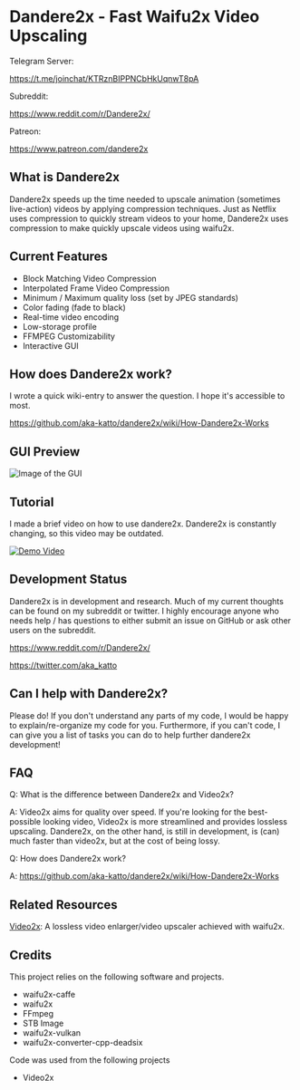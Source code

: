 # Dandere2x - Fast Waifu2x Video Upscaling

Telegram Server:

https://t.me/joinchat/KTRznBIPPNCbHkUqnwT8pA

Subreddit:

https://www.reddit.com/r/Dandere2x/

Patreon:

https://www.patreon.com/dandere2x

## What is Dandere2x

Dandere2x speeds up the time needed to upscale animation (sometimes live-action) videos by applying compression techniques. Just as Netflix uses compression to quickly stream videos to your home, Dandere2x uses compression to make quickly upscale videos using waifu2x. 

## Current Features

- Block Matching Video Compression
- Interpolated Frame Video Compression
- Minimum / Maximum quality loss (set by JPEG standards)
- Color fading (fade to black) 
- Real-time video encoding
- Low-storage profile
- FFMPEG Customizability 
- Interactive GUI


## How does Dandere2x work?

I wrote a quick wiki-entry to answer the question. I hope it's accessible to most.

https://github.com/aka-katto/dandere2x/wiki/How-Dandere2x-Works

## GUI Preview

![Image of the GUI](https://i.imgur.com/3SmNotr.png)


## Tutorial

I made a brief video on how to use dandere2x. Dandere2x is constantly changing, so this video may be outdated.

[![Demo Video](https://img.youtube.com/vi/V5_vnYPlQB4/0.jpg)](https://www.youtube.com/watch?v=V5_vnYPlQB4)

## Development Status

Dandere2x is in development and research. Much of my current thoughts can be found on my subreddit or twitter. I highly encourage anyone who needs help / has questions to either submit an issue on GitHub or ask other users on the subreddit.

https://www.reddit.com/r/Dandere2x/

https://twitter.com/aka_katto

## Can I help with Dandere2x?

Please do! If you don't understand any parts of my code, I would be happy to explain/re-organize my code for you. Furthermore, if you can't code, I can give you a list of tasks you can do to help further dandere2x development!

## FAQ

Q: What is the difference between Dandere2x and Video2x?

A: Video2x aims for quality over speed. If you're looking for the best-possible looking video, Video2x is more streamlined and provides lossless upscaling. Dandere2x, on the other hand, is still in development, is (can) much faster than video2x, but at the cost of being lossy. 


Q: How does Dandere2x work?

A: https://github.com/aka-katto/dandere2x/wiki/How-Dandere2x-Works

## Related Resources

[Video2x](https://github.com/k4yt3x/video2x): A lossless video enlarger/video upscaler achieved with waifu2x.

## Credits

This project relies on the following software and projects.

- waifu2x-caffe
- waifu2x
- FFmpeg
- STB Image
- waifu2x-vulkan
- waifu2x-converter-cpp-deadsix 

Code was used from the following projects

- Video2x
